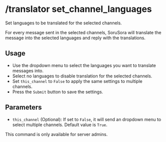 # /translator set_channel_languages

Set languages to be translated for the selected channels.

For every message sent in the selected channels, SoruSora will translate the message into the selected languages and reply with the translations.

## Usage

* Use the dropdown menu to select the languages you want to translate messages into.
* Select no languages to disable translation for the selected channels.
* Set `this_channel` to `False` to apply the same settings to multiple channels.
* Press the `Submit` button to save the settings.

## Parameters

* `this_channel` (Optional): If set to `False`, it will send an dropdown menu to select multiple channels. Default value is `True`.

This command is only available for server admins.
